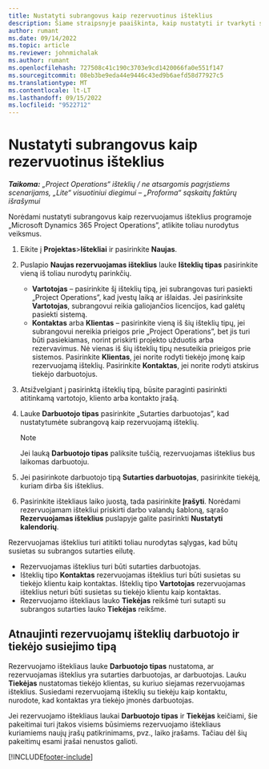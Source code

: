 ```yaml
---
title: Nustatyti subrangovus kaip rezervuotinus išteklius
description: Šiame straipsnyje paaiškinta, kaip nustatyti ir tvarkyti subrangovo išteklius, kurie sukuriami sistemoje iš vartotojų ir sutarčių, siekiant juos susieti su subrangos sutartimis programoje „Microsoft Dynamics 365 Project Operations”.
author: rumant
ms.date: 09/14/2022
ms.topic: article
ms.reviewer: johnmichalak
ms.author: rumant
ms.openlocfilehash: 727508c41c190c3703e9cd1420066fa0e551f147
ms.sourcegitcommit: 08eb3be9eda44e9446c43ed9b6aefd58d77927c5
ms.translationtype: MT
ms.contentlocale: lt-LT
ms.lasthandoff: 09/15/2022
ms.locfileid: "9522712"
---
```

# <a name="set-up-subcontractors-as-bookable-resources"></a>Nustatyti subrangovus kaip rezervuotinus išteklius

_**Taikoma:** „Project Operations“ išteklių / ne atsargomis pagrįstiems scenarijams, „Lite“ visuotiniui diegimui – „Proforma“ sąskaitų faktūrų išrašymui_

Norėdami nustatyti subrangovus kaip rezervuojamus išteklius programoje „Microsoft Dynamics 365 Project Operations”, atlikite toliau nurodytus veiksmus.

1. Eikite į **Projektas**\>**Ištekliai** ir pasirinkite **Naujas**.
2. Puslapio **Naujas rezervuojamas išteklius** lauke **Išteklių tipas** pasirinkite vieną iš toliau nurodytų parinkčių.

    - **Vartotojas** – pasirinkite šį išteklių tipą, jei subrangovas turi pasiekti „Project Operations”, kad įvestų laiką ar išlaidas. Jei pasirinksite **Vartotojas**, subrangovui reikia galiojančios licencijos, kad galėtų pasiekti sistemą.
    - **Kontaktas** arba **Klientas** – pasirinkite vieną iš šių išteklių tipų, jei subrangovui nereikia prieigos prie „Project Operations”, bet jis turi būti pasiekiamas, norint priskirti projekto užduotis arba rezervavimus. Nė vienas iš šių išteklių tipų nesuteikia prieigos prie sistemos. Pasirinkite **Klientas**, jei norite rodyti tiekėjo įmonę kaip rezervuojamą išteklių. Pasirinkite **Kontaktas**, jei norite rodyti atskirus tiekėjo darbuotojus.

3. Atsižvelgiant į pasirinktą išteklių tipą, būsite paraginti pasirinkti atitinkamą vartotojo, kliento arba kontakto įrašą.
4. Lauke **Darbuotojo tipas** pasirinkite „Sutarties darbuotojas”, kad nustatytumėte subrangovą kaip rezervuojamą išteklių.

    > [!NOTE]
    > Jei lauką **Darbuotojo tipas** paliksite tuščią, rezervuojamas išteklius bus laikomas darbuotoju.

5. Jei pasirinkote darbuotojo tipą **Sutarties darbuotojas**, pasirinkite tiekėją, kuriam dirba šis išteklius.
6. Pasirinkite ištekliaus laiko juostą, tada pasirinkite **Įrašyti**. Norėdami rezervuojamam ištekliui priskirti darbo valandų šabloną, sąrašo **Rezervuojamas išteklius** puslapyje galite pasirinkti **Nustatyti kalendorių**.

Rezervuojamas išteklius turi atitikti toliau nurodytas sąlygas, kad būtų susietas su subrangos sutarties eilutę.

- Rezervuojamas išteklius turi būti sutarties darbuotojas.
- Išteklių tipo **Kontaktas** rezervuojamas išteklius turi būti susietas su tiekėjo klientu kaip kontaktas. Išteklių tipo **Vartotojas** rezervuojamas išteklius neturi būti susietas su tiekėjo klientu kaip kontaktas.
- Rezervuojamo ištekliaus lauko **Tiekėjas** reikšmė turi sutapti su subrangos sutarties lauko **Tiekėjas** reikšme.

## <a name="update-the-type-of-worker-and-vendor-mapping-for-bookable-resources"></a>Atnaujinti rezervuojamų išteklių darbuotojo ir tiekėjo susiejimo tipą

Rezervuojamo ištekliaus lauke **Darbuotojo tipas** nustatoma, ar rezervuojamas išteklius yra sutarties darbuotojas, ar darbuotojas. Lauku **Tiekėjas** nustatomas tiekėjo klientas, su kuriuo siejamas rezervuojamas išteklius. Susiedami rezervuojamą išteklių su tiekėju kaip kontaktu, nurodote, kad kontaktas yra tiekėjo įmonės darbuotojas.

Jei rezervuojamo ištekliaus laukai **Darbuotojo tipas** ir **Tiekėjas** keičiami, šie pakeitimai turi įtakos visiems būsimiems rezervuojamo ištekliaus kuriamiems naujų įrašų patikrinimams, pvz., laiko įrašams. Tačiau dėl šių pakeitimų esami įrašai nenustos galioti.

[!INCLUDE[footer-include](../../includes/footer-banner.md)]
